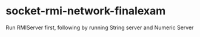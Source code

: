 # socket-rmi-network-finalexam
Run RMIServer first, following by running String server and Numeric Server
